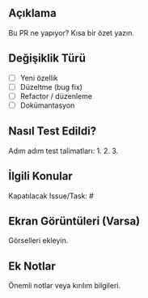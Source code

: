 ## Açıklama

Bu PR ne yapıyor? Kısa bir özet yazın.

## Değişiklik Türü

- [ ] Yeni özellik
- [ ] Düzeltme (bug fix)
- [ ] Refactor / düzenleme
- [ ] Dokümantasyon

## Nasıl Test Edildi?

Adım adım test talimatları:
1. 
2. 
3. 

## İlgili Konular

Kapatılacak Issue/Task: #

## Ekran Görüntüleri (Varsa)

Görselleri ekleyin.

## Ek Notlar

Önemli notlar veya kırılım bilgileri.









